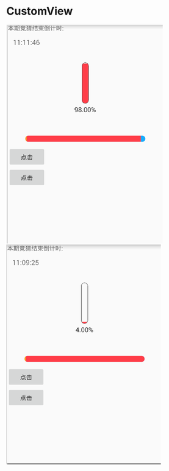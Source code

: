 # CustomView
 ![预览图](https://github.com/ZHuiyan/CustomView/raw/master/Screenshots/result1.png)
  ![预览图](https://github.com/ZHuiyan/CustomView/raw/master/Screenshots/result2.png)
